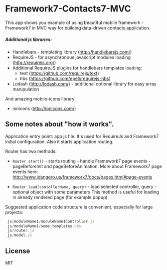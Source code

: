 Framework7-Contacts7-MVC
========================

This app shows you example of using beautiful mobile framework - Framework7 in MVC way for building data-driven contacts application.

##### Additional js libraries:
 - Handlebars - templating library (http://handlebarsjs.com/)
 - RequireJS - for asynchronous javascript modules loading (http://requirejs.org/)
 - Additional RequireJS plugins for handlebars templates loading: 
    - text (https://github.com/requirejs/text)
    - hbs (https://github.com/epeli/requirejs-hbs)
 - Lodash (http://lodash.com/) - additional optional library for easy array manipulation
 
And amazing mobile-icons library:
 - ionicons (http://ionicons.com/) 
 

Some notes about "how it works".
-----

Application entry point: app.js file. 
It's used for RequireJs and Framework7 initial configuration. 
Also it starts application routing.

Router has two methods:
+ ```Router.start()``` - starts routing - handle Framework7 page events - pageBeforeInit and pageBeforeAnimation.
More about Framework7 page events here:
http://www.idangero.us/framework7/docs/pages.html#page-events

+ ```Router.load(contollerName, query)``` - load selected controller, query - optional object with some parameters
This method is useful for loading in already rendered page (for example popup)


Suggested application code structure is convenient, especially for large projects:
``` js/moduleName1/moduleName1View.js
 js/moduleName1/moduleName1Controller.js
 js/moduleName1/some_templates.hbs
 js/router.js
 js/model.js
```

License
----

MIT
